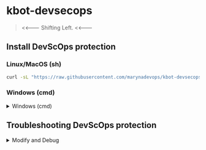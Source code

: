 # kbot-devsecops

> <<--- Shifting Left. <<---

## Install DevScOps protection

### Linux/MacOS (sh)

```sh
curl -sL "https://raw.githubusercontent.com/marynadevops/kbot-devsecops/main/shiftleft/install.sh" | sh
```

### Windows (cmd)

<details>
  <summary>Windows (cmd)</summary>

Delegated to mid/jun devops staff.

```cmd
@"%SystemRoot%\System32\WindowsPowerShell\v1.0\powershell.exe" -NoProfile -InputFormat None -ExecutionPolicy Bypass -Command "[System.Net.ServicePointManager]::SecurityProtocol = 3072; iex ((New-Object System.Net.WebClient).DownloadString('https://raw.githubusercontent.com/marynadevops/kbot-devsecops/main/shiftleft/install.ps1'))"
```

</details>

## Troubleshooting DevScOps protection

<details>
  <summary>Modify and Debug</summary>

### Modify and Debug

```sh
./shiftleft/install.sh
```

```cmd
@"%SystemRoot%\System32\WindowsPowerShell\v1.0\powershell.exe" -NoProfile -InputFormat None -ExecutionPolicy Bypass -Command "[System.Net.ServicePointManager]::SecurityProtocol = 3072; iex .\shiftleft\install.ps1"
```

</details>
